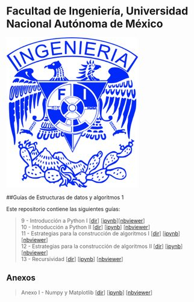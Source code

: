 # Facultad de Ingeniería, Universidad Nacional Autónoma de México

<img src="./images/logo.png" alt="" height="400" width="350">

##Guías de Estructuras de datos y algoritmos 1

Este repositorio contiene las siguientes guías:
> 9 - Introducción a Python I [[dir](./02_Estructuras_de_datos_y_algoritmos_1/P09)] [[ipynb](./02_Estructuras_de_datos_y_algoritmos_1/P09/EDyA09_I.ipynb)][[nbviewer](http://nbviewer.jupyter.org/github/eegkno/FI_UNAM/blob/master/02_Estructuras_de_datos_y_algoritmos_1/P09/EDyA09_I.ipynb)]<br>
> 10 - Introducción a Python II [[dir](./02_Estructuras_de_datos_y_algoritmos_1/P10)] [[ipynb](./02_Estructuras_de_datos_y_algoritmos_1/P10/EDyA10_II.ipynb)] [[nbviewer](http://nbviewer.jupyter.org/github/eegkno/FI_UNAM/blob/master/02_Estructuras_de_datos_y_algoritmos_1/P10/EDyA10_II.ipynb)]<br>
> 11 - Estrategias para la construcción de algoritmos I [[dir](./02_Estructuras_de_datos_y_algoritmos_1/P11)] [[ipynb](./02_Estructuras_de_datos_y_algoritmos_1/P11/EDyA11_I.ipynb)] [[nbviewer](http://nbviewer.jupyter.org/github/eegkno/FI_UNAM/blob/master/02_Estructuras_de_datos_y_algoritmos_1/P11/EDyA11_I.ipynb)]<br>
> 12 - Estrategias para la construcción de algoritmos II [[dir](./02_Estructuras_de_datos_y_algoritmos_1/P12)] [[ipynb](./02_Estructuras_de_datos_y_algoritmos_1/P12/EDyA12_II.ipynb)] [[nbviewer](http://nbviewer.jupyter.org/github/eegkno/FI_UNAM/blob/master/02_Estructuras_de_datos_y_algoritmos_1/P12/EDyA12_II.ipynb)]<br>
> 13 - Recursividad [[dir](./02_Estructuras_de_datos_y_algoritmos_1/P13)] [[ipynb](./02_Estructuras_de_datos_y_algoritmos_1/P13/EDyA13.ipynb)] [[nbviewer](http://nbviewer.jupyter.org/github/eegkno/FI_UNAM/blob/master/02_Estructuras_de_datos_y_algoritmos_1/P13/EDyA13.ipynb)]


## Anexos

> Anexo I - Numpy y Matplotlib [[dir](./02_Estructuras_de_datos_y_algoritmos_1/Anexos)] [[ipynb](./02_Estructuras_de_datos_y_algoritmos_1/Anexos/Anexo_I.ipynb)] [[nbviewer](http://nbviewer.jupyter.org/github/eegkno/FI_UNAM/blob/master/02_Estructuras_de_datos_y_algoritmos_1/Anexos/Anexo_I.ipynb)]

